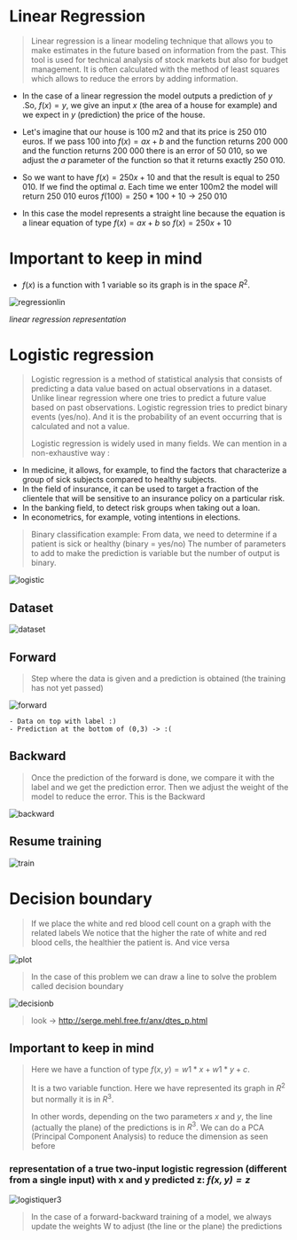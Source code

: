  # Linear Regression

> Linear regression is a linear modeling technique that allows you to make estimates in the future based on information from the past. This tool is used for technical analysis of stock markets but also for budget management. It is often calculated with the method of least squares which allows to reduce the errors by adding information.

 * In the case of a linear regression the model outputs a prediction of $y$ .So, $f(x) = y$, we give an input $x$ (the area of a house for example) and we expect in $y$ (prediction) the price of the house.

 * Let's imagine that our house is 100 m2 and that its price is 250 010 euros.
 If we pass 100 into $f(x) = ax + b$ and the function returns 200 000
and the function returns 200 000
there is an error of 50 010, so we adjust the $a$ parameter of the function so that it returns exactly 250 010.

* So we want to have $f(x) = 250x + 10$ and that the result is equal to 250 010. If we find the optimal $a$. Each time we enter 100m2 the model will return 250 010 euros
$f(100) = 250 * 100 + 10$ -> 250 010

 * In this case the model represents a straight line because the equation is a linear equation of type $f(x)
 = a x + b$
 so 
 $f(x) = 250x + 10$

 # Important to keep in mind

 * $f(x)$ is a function with 1 variable so its graph is in the space $R^2$.
  
![regressionlin](img/regressionlin.png)

*linear regression representation*

# Logistic regression

> Logistic regression is a method of statistical analysis that consists of predicting a data value based on actual observations in a dataset. Unlike linear regression where one tries to predict a future value based on past observations. Logistic regression tries to predict binary events (yes/no). And it is the probability of an event occurring that is calculated and not a value.
> 
> Logistic regression is widely used in many fields. We can mention in a non-exhaustive way :
 
* In medicine, it allows, for example, to find the factors that characterize a group of sick subjects compared to healthy subjects.
* In the field of insurance, it can be used to target a fraction of the clientele that will be sensitive to an insurance policy on a particular risk.
* In the banking field, to detect risk groups when taking out a loan.
* In econometrics, for example, voting intentions in elections.

> Binary classification example:
> From data, we need to determine if a patient is sick or healthy (binary = yes/no)
> The number of parameters to add to make the prediction is variable but the number of output is binary.

![logistic](img/regression_logistique.jpg)

## Dataset

![dataset](img/dataset.png)

## Forward

> Step where the data is given and a prediction is obtained (the training has not yet passed)

![forward](img/forward.png)

    - Data on top with label :)
    - Prediction at the bottom of (0,3) -> :(

## Backward

> Once the prediction of the forward is done, we compare it with the label and we get the prediction error.
> Then we adjust the weight of the model to reduce the error. This is the Backward

![backward](img/backward.png)

## Resume training

![train](img/train.png)


# Decision boundary

> If we place the white and red blood cell count on a graph with the related labels
> We notice that the higher the rate of white and red blood cells, the healthier the patient is. And vice versa

![plot](img/plot.png)

> In the case of this problem we can draw a line to solve the problem called decision boundary

![decisionb](img/decisionb.png)


> look -> http://serge.mehl.free.fr/anx/dtes_p.html

## Important to keep in mind

> Here we have a function of type $f(x,y) = w1*x + w1*y + c$.
> 
> It is a two variable function. Here we have represented its graph in $R^2$ but normally it is in $R^3$.
> 
> In other words, depending on the two parameters $x$ and $y$, the line (actually the plane) of the predictions is in $R^3$. We can do a PCA (Principal Component Analysis) to reduce the dimension as seen before


### representation of a true two-input logistic regression (different from a single input) with x and y predicted z: *$f(x, y) = z$*

![logistiquer3](img/logistiquer3.png)

> In the case of a forward-backward training of a model, we always update the weights W to adjust (the line or the plane) the predictions